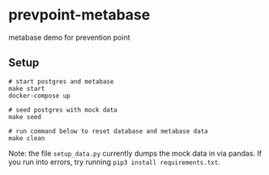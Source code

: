 # prevpoint-metabase
metabase demo for prevention point

Setup
-----

```
# start postgres and metabase
make start
docker-compose up

# seed postgres with mock data
make seed

# run command below to reset database and metabase data
make clean
```

Note: the file `setup_data.py` currently dumps the mock data in via pandas.
If you run into errors, try running `pip3 install requirements.txt`.

